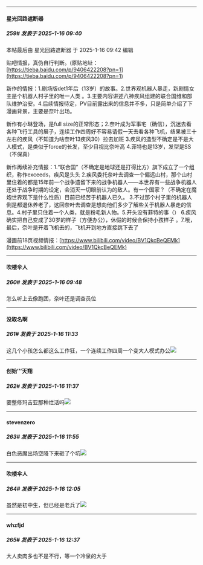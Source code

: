 ﻿
*****

####  星光回路遮断器  
##### 259#       发表于 2025-1-16 09:40

 本帖最后由 星光回路遮断器 于 2025-1-16 09:42 编辑 

贴吧情报，真伪自行判断。(原贴地址：[https://tieba.baidu.com/p/9406422208?pn=1](https://tieba.baidu.com/p/9406422208?pn=1)

新作的情报：1.剧场版det1年后（13岁）的故事。2.世界观机器人暴走，新剧情女主是个机器人村子里的唯一人类 。3.主要内容讲述八神疾风组建的联合国维和部队维护治安。4.后续情报待定，PV目前露出来的信息并不多，只是简单介绍了下漫画背景，主要是奈叶出场。

新作有小琳登场，是full size的正常形态；2.奈叶成为军事宅（确信），沉迷去看各种飞行工具的展子，连续工作四周好不容易请假一天去看各种飞机，结果被三十左右的疾风（不知道为啥奈叶13疾风30）拉去加班 3.疾风的造型不确定是不是大人模式，是类似于force的长发，至少目视比奈叶高 4.菲特也是13岁，发型是SS（不保真）

新作再续补充情报：1.“联合国”（不确定是地球还是打得比方）旗下成立了一个组织，称作exceeds，疾风是头头 2.疾风委托奈叶去调查一个偏远山村，那个山村里住着的都是15年前一个战争遗留下来的战争机器人——本世界有一些战争机器人还处于战争时期的设定，会消灭一切眼前认为的敌人。有一个国家？（不确定在魔炮世界观下是什么性质）目前已经苦于机器人已久。 3.不过那个村子里的机器人倒是都退休养老了，这回奈叶去调查是想向他们多少了解些关于机器人暴走的信息。4.村子里只住着一个人类，就是粉毛新人物。5.开头没有菲特的事（） 6.疾风确实把自己变成了30岁的样子（方便办公），休假的时候会保持小孩样子 。7.哦，最后，奈叶是开着飞机去的，飞机开到地方直接跳下去了

漫画前18页视频情报：[https://www.bilibili.com/video/BV1QkcBeQEMk](https://www.bilibili.com/video/BV1QkcBeQEMk)


*****

####  吹楼伞人  
##### 260#       发表于 2025-1-16 09:48

怎么听上去像跑团，奈叶还是调查员位


*****

####  没取名啊  
##### 261#       发表于 2025-1-16 11:33

这几个小孩怎么都这么工作狂，一个连续工作四周一个变大人模式办公<img src="https://static.saraba1st.com/image/smiley/face2017/174.png" referrerpolicy="no-referrer">

*****

####  创始’’’天翔  
##### 262#       发表于 2025-1-16 11:37

要整修玛吉亚那种烂活吗<img src="https://static.saraba1st.com/image/smiley/face2017/118.png" referrerpolicy="no-referrer">


*****

####  stevenzero  
##### 263#       发表于 2025-1-16 11:55

白色恶魔出场空降下来砸了个坑<img src="https://static.saraba1st.com/image/smiley/face2017/003.png" referrerpolicy="no-referrer">


*****

####  吹楼伞人  
##### 264#       发表于 2025-1-16 12:05

虽然是初中生，但已经是老兵了<img src="https://static.saraba1st.com/image/smiley/face2017/037.png" referrerpolicy="no-referrer">


*****

####  whzfjd  
##### 265#       发表于 2025-1-16 12:37

大人卖肉多也不是不行，等一个冷泉的大手

